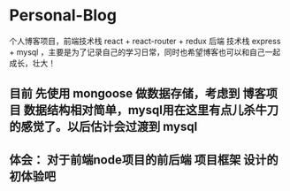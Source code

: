# Personal-Blog
个人博客项目，前端技术栈 react + react-router + redux 后端 技术栈 express + mysql ，主要是为了记录自己的学习日常，同时也希望博客也可以和自己一起成长，壮大！

## 目前 先使用 mongoose 做数据存储，考虑到 博客项目 数据结构相对简单，mysql用在这里有点儿杀牛刀的感觉了。以后估计会过渡到 mysql

## 体会： 对于前端node项目的前后端 项目框架 设计的 初体验吧

